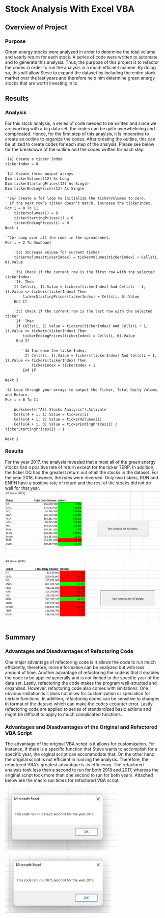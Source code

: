 # Stock Analysis With Excel VBA

## Overview of Project
### Purpose
Green energy stocks were analyzed in order to determine the total volume and yearly return for each stock. A series of code were written to automate and to generate this analysis. Thus, the purpose of this project is to refactor the codes in order to run the analysis in a much efficient manner. By doing so, this will allow Steve to expand the dataset by including the entire stock market over the last years and therefore help him determine green energy stocks that are worth investing in to. 

## Results
### Analysis
For this stock analysis, a series of code needed to be written and since we are working with a big data set, the codes can be quite overwhelming and complicated. Hence, for the first step of this anaylsis, it is imperative to create an outline to organize the codes. After creating the outline, this can be utlized to create codes for each step of the analysis. Please see below for the breakdown of the outline and the codes written for each step.

    '1a) Create a ticker Index
    tickerIndex = 0

    '1b) Create three output arrays
    Dim tickerVolumes(12) As Long
    Dim tickerStartingPrices(12) As Single
    Dim tickerEndingPrices(12) As Single
    
    ''2a) Create a for loop to initialize the tickerVolumes to zero.
    ' If the next row’s ticker doesn’t match, increase the tickerIndex.
    For i = 0 To 11
        tickerVolumes(i) = 0
        tickerStartingPrices(i) = 0
        tickerEndingPrices(i) = 0
    Next i
   
    ''2b) Loop over all the rows in the spreadsheet.
    For i = 2 To RowCount
    
        '3a) Increase volume for current ticker
        tickerVolumes(tickerIndex) = tickerVolumes(tickerIndex) + Cells(i, 8).Value
        
        '3b) Check if the current row is the first row with the selected tickerIndex.
        'If  Then
        If Cells(i, 1).Value = tickers(tickerIndex) And Cells(i - 1, 1).Value <> tickers(tickerIndex) Then
            tickerStartingPrices(tickerIndex) = Cells(i, 6).Value
        End If
        
        '3c) check if the current row is the last row with the selected ticker
        'If  Then
         If Cells(i, 1).Value = tickers(tickerIndex) And Cells(i + 1, 1).Value <> tickers(tickerIndex) Then
            tickerEndingPrices(tickerIndex) = Cells(i, 6).Value
         End If

            '3d Increase the tickerIndex.
             If Cells(i, 1).Value = tickers(tickerIndex) And Cells(i + 1, 1).Value <> tickers(tickerIndex) Then
                tickerIndex = tickerIndex + 1
            End If
    
    Next i
    
    '4) Loop through your arrays to output the Ticker, Total Daily Volume, and Return.
    For i = 0 To 11
        
        Worksheets("All Stocks Analysis").Activate
        Cells(4 + i, 1).Value = tickers(i)
        Cells(4 + i, 2).Value = tickerVolumes(i)
        Cells(4 + i, 3).Value = tickerEndingPrices(i) / tickerStartingPrices(i) - 1
        
    Next i
### Results 
For the year 2017, the analysis revealed that almost all of the green energy stocks had a positive rate of return except for the ticker TERP. In addition, the ticker DQ had the greatest return out of all the stocks in the dataset. For the year 2018, however, the roles were reversed. Only two tickers, RUN and ENPH have a positive rate of return and the rest of the stocks did not do well for that year.  
![VBA 2017 Analyis](https://github.com/kntln/stock-analysis/blob/main/VBA_StockAnalysis_2017.png)

![VBA 2017 Analyis](https://github.com/kntln/stock-analysis/blob/main/VBA_StockAnalysis_2018.png)

## Summary
### Advantages and Disadvantages of Refactoring Code
One major advantage of refactoring code is it allows the code to run much efficiently, therefore, more information can be analyzed but with less amount of time. Another advantage of refactoring the code is that it enables the code to be applied generally and is not limited to the specific year of the data set. Lastly, refactoring the code makes the program well-structed and organized. However, refactoring code also comes with limitations. One obvious limitation is it does not allow for customization or speciation for certain functions. In addition, refactoring codes can be sensitive to changes in format of the dataset which can make the codes ecounter error. Lastly, refactoring code are applied to series of standardized basic actions and might be difficult to apply to much complicated functions. 

### Advantages and Disadvantages of the Original and Refactored VBA Script
The advantage of the original VBA script is it allows for customization. For instance, if there is a specific function that Steve wants to accomplish for a specific year, the orginal script can accommodate that. On the other hand, the original script is not efficient in running the analysis. Therefore, the refactored VBA's greatest advantage is its efficiency. The refactored analysis took less than a second to run for both 2018 and 2017, whereas the original script took more than one second to run for both years. Attached below are the macro run times for refactored VBA script.

![VBA 2017 Screenshot](https://github.com/kntln/stock-analysis/blob/main/VBA_Challenge_2017.png)

![VBA 2018 Screenshot](https://github.com/kntln/stock-analysis/blob/main/VBA_Challenge_2018.png)
